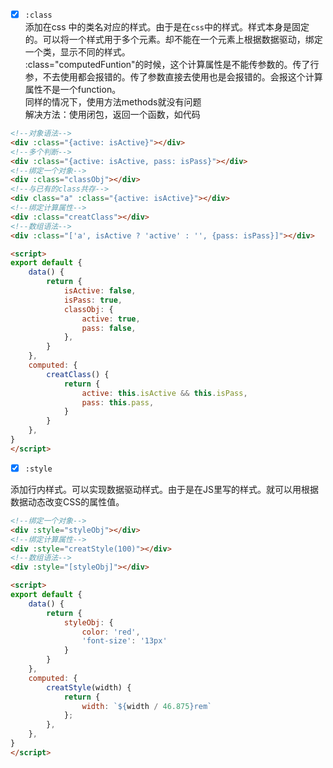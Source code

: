 - [x] `:class`  
添加在css 中的类名对应的样式。由于是在`css`中的样式。样式本身是固定的。可以将一个样式用于多个元素。却不能在一个元素上根据数据驱动，绑定一个类，显示不同的样式。  
:class="computedFuntion"的时候，这个计算属性是不能传参数的。传了行参，不去使用都会报错的。传了参数直接去使用也是会报错的。会报这个计算属性不是一个function。  
同样的情况下，使用方法methods就没有问题  
解决方法：使用闭包，返回一个函数，如代码  

```html
<!--对象语法-->
<div :class="{active: isActive}"></div>
<!--多个判断-->
<div :class="{active: isActive, pass: isPass}"></div>
<!--绑定一个对象-->
<div :class="classObj"></div>
<!--与已有的class共存-->
<div class="a" :class="{active: isActive}"></div>
<!--绑定计算属性-->
<div :class="creatClass"></div>
<!--数组语法-->
<div :class="['a', isActive ? 'active' : '', {pass: isPass}]"></div>

<script>
export default {
    data() {
        return {
            isActive: false,
            isPass: true,
            classObj: {
                active: true,
                pass: false,
            },
        }
    },
    computed: {
        creatClass() {
            return {
                active: this.isActive && this.isPass,
                pass: this.pass,
            }
        }
    },
}
</script>
```

- [x] `:style`

添加行内样式。可以实现数据驱动样式。由于是在JS里写的样式。就可以用根据数据动态改变CSS的属性值。

```html
<!--绑定一个对象-->
<div :style="styleObj"></div>
<!--绑定计算属性-->
<div :style="creatStyle(100)"></div>
<!--数组语法-->
<div :style="[styleObj]"></div>

<script>
export default {
    data() {
        return {
            styleObj: {
                color: 'red',
                'font-size': '13px'
            }
        }
    },
    computed: {
        creatStyle(width) {
            return {
                width: `${width / 46.875}rem`
            };
        },
    },
}
</script>
```
